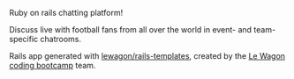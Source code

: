Ruby on rails chatting platform!

Discuss live with football fans from all over the world in event- and team-specific chatrooms.


Rails app generated with [lewagon/rails-templates](https://github.com/lewagon/rails-templates), created by the [Le Wagon coding bootcamp](https://www.lewagon.com) team.

